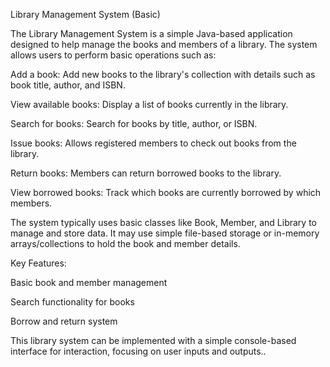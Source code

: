 Library Management System (Basic)

The Library Management System is a simple Java-based application designed to help manage the books and members of a library. The system allows users to perform basic operations such as:

Add a book: Add new books to the library's collection with details such as book title, author, and ISBN.

View available books: Display a list of books currently in the library.

Search for books: Search for books by title, author, or ISBN.

Issue books: Allows registered members to check out books from the library.

Return books: Members can return borrowed books to the library.

View borrowed books: Track which books are currently borrowed by which members.

The system typically uses basic classes like Book, Member, and Library to manage and store data. It may use simple file-based storage or in-memory arrays/collections to hold the book and member details.

Key Features:

Basic book and member management

Search functionality for books

Borrow and return system

This library system can be implemented with a simple console-based interface for interaction, focusing on user inputs and outputs..
